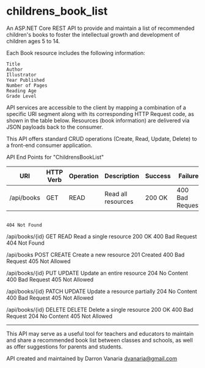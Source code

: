# childrens_book_list
An ASP.NET Core REST API to provide and maintain a list of recommended children's books to foster the 
intellectual growth and development of children ages 5 to 14.

Each Book resource includes the following information:

    Title
    Author
    Illustrator
    Year Published
    Number of Pages
    Reading Age
    Grade Level
    
API services are accessible to the client by mapping a combination of a specific URI segment along with its 
corresponding HTTP Request code, as shown in the table below. Resources (book information) are delivered 
via JSON payloads back to the consumer.

This API offers standard CRUD operations (Create, Read, Update, Delete) to a front-end consumer application.


API End Points for "ChildrensBookList"

|           URI           |      HTTP Verb      |      Operation      |       Description       |     Success     |     Failure     |    
|-------------------------|---------------------|---------------------|-------------------------|-----------------|-----------------|
|        /api/books       |         GET	        |        READ         |    Read all resources   |      200 OK     | 400 Bad Request |


                                                                                             404 Not Found
                                                                                             
/api/books/{id}	    GET	        READ	    Read a single resource	         200 OK	         400 Bad Request
                                                                                             404 Not Found
                                                                                             
/api/books	        POST	    CREATE	    Create a new resource	         201 Created	 400 Bad Request
                                                                                             405 Not Allowed
                                                                                             
/api/books/{id}	    PUT	        UPDATE	    Update an entire resource	     204 No Content  400 Bad Request
                                                                                             405 Not Allowed
                                                                                             
/api/books/{id}	    PATCH	    UPDATE	    Update a resource partially	     204 No Content	 400 Bad Request
                                                                                             405 Not Allowed
                                                                                              
/api/books/{id}	    DELETE	    DELETE	    Delete a single resource	     200 OK          400 Bad Request
                                                                             204 No Content	 405 Not Allowed
                                                                             
*************************************************************************************************************
                                                                             

This API may serve as a useful tool for teachers and educators to maintain and share a recommended book list
between classes and schools, as well as offer suggestions for parents and students.

API created and maintained by Darron Vanaria
dvanaria@gmail.com


